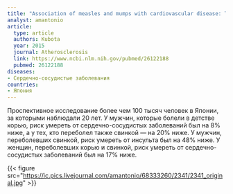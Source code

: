 ```yaml
---
title: "Association of measles and mumps with cardiovascular disease: The Japan Collaborative Cohort"
analyst: amantonio
article:
  type: article
  authors: Kubota
  year: 2015
  journal: Atherosclerosis
  link: https://www.ncbi.nlm.nih.gov/pubmed/26122188
  pubmed: 26122188
diseases:
- Сердечно-сосудистые заболевания
countries:
- Япония
---
```


Проспективное исследование более чем 100 тысяч человек в Японии, за которыми наблюдали 20 лет. У мужчин, которые болели в детстве корью, риск умереть от сердечно-сосудистых заболеваний был на 8% ниже, а у тех, кто переболел также свинкой — на 20% ниже.
У мужчин, переболевших свинкой, риск умереть от инсульта был на 48% ниже.
У женщин, переболевших корью и свинкой, риск умереть от сердечно-сосудистых заболеваний был на 17% ниже.

{{< figure src="https://ic.pics.livejournal.com/amantonio/68333260/2341/2341_original.jpg" >}}
